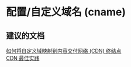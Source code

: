 <properties
    pageTitle="configuration/custom domain name (cname)"
    description="配置/自定义域名 (cname)"
    service="microsoft.cdn"
    resource="profiles"
    authors="aashu"
    displayOrder=""
    selfHelpType="generic"
    supportTopicIds="32302787"
    resourceTags=""
    productPesIds="15528"
    cloudEnvironments="public"
/>


# 配置/自定义域名 (cname)


## **建议的文档**
[如何将自定义域映射到内容交付网络 (CDN) 终结点](https://azure.microsoft.com/documentation/articles/cdn-map-content-to-custom-domain/)<br>
[CDN 最佳实践](https://azure.microsoft.com/documentation/articles/best-practices-cdn/)



<!--HONumber=Jul16_HO4-->


